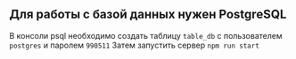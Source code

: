 ## Для работы с базой данных нужен PostgreSQL

В консоли psql необходимо создать таблицу `table_db` с пользователем `postgres` и паролем `990511`
Затем запустить сервер `npm run start`
